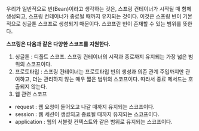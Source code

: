 우리가 일반적으로 빈(Bean)이라고 생각하는 것은, 스프링 컨테이너가 시작될 때 함께 생성되고, 스프링 컨테이너가 종료될 때까지 유지되는 것이다. 이것은 스프링 빈이 기본적으로 싱글톤 스코프로 생성되기 때문이다. 스코프란 빈이 존재할 수 있는 범위를 뜻한다.



**스프링은 다음과 같은 다양한 스코프를 지원한다.**

1) 싱글톤 : 디폴트 스코프. 스프링 컨테이너의 시작과 종료까지 유지되는 가장 넓은 범위의 스코프이다.
2) 프로토타입 : 스프링 컨테이너는 프로토타입 빈의 생성과 의존 관계 주입까지만 관여하고, 더는 관리하지 않는 매우 짧은 범위의 스코프이다. 따라서 종료 메서드는 호출되지 않는다.
3) 웹 관련 스코프

- request : 웹 요청이 들어오고 나갈 때까지 유지되는 스코프이다.
- session : 웹 세션이 생성되고 종료될 때까지 유지되는 스코프이다.
- application : 웹의 서블릿 컨텍스트와 같은 범위로 유지되는 스코프이다.